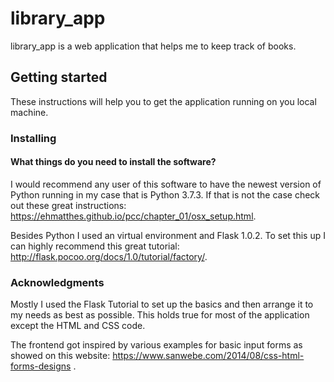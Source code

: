 # library_app

library_app is a web application that helps me to keep track of books.

## Getting started

These instructions will help you to get the application running on you local machine.

### Installing

#### What things do you need to install the software?

I would recommend any user of this software to have the newest version of Python running in my case that is Python 3.7.3. If that is not the case check out these great instructions: https://ehmatthes.github.io/pcc/chapter_01/osx_setup.html.

Besides Python I used an virtual environment and Flask 1.0.2. To set this up I can highly recommend this great tutorial: http://flask.pocoo.org/docs/1.0/tutorial/factory/. 

### Acknowledgments

Mostly I used the Flask Tutorial to set up the basics and then arrange it to my needs as best as possible. This holds true for most of the application except the HTML and CSS code.

The frontend got inspired by various examples for basic input forms as showed on this website: https://www.sanwebe.com/2014/08/css-html-forms-designs .